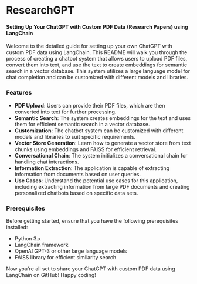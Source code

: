 # ResearchGPT

#### Setting Up Your ChatGPT with Custom PDF Data (Research Papers) using LangChain

Welcome to the detailed guide for setting up your own ChatGPT with custom PDF data using LangChain. This README will walk you through the process of creating a chatbot system that allows users to upload PDF files, convert them into text, and use the text to create embeddings for semantic search in a vector database. This system utilizes a large language model for chat completion and can be customized with different models and libraries.

### Features
- **PDF Upload**: Users can provide their PDF files, which are then converted into text for further processing.
- **Semantic Search**: The system creates embeddings for the text and uses them for efficient semantic search in a vector database.
- **Customization**: The chatbot system can be customized with different models and libraries to suit specific requirements.
- **Vector Store Generation**: Learn how to generate a vector store from text chunks using embeddings and FAISS for efficient retrieval.
- **Conversational Chain**: The system initializes a conversational chain for handling chat interactions.
- **Information Extraction**: The application is capable of extracting information from documents based on user queries.
- **Use Cases**: Understand the potential use cases for this application, including extracting information from large PDF documents and creating personalized chatbots based on specific data sets.

### Prerequisites
Before getting started, ensure that you have the following prerequisites installed:
- Python 3.x
- LangChain framework
- OpenAI GPT-3 or other large language models
- FAISS library for efficient similarity search
  
Now you're all set to share your ChatGPT with custom PDF data using LangChain on GitHub! Happy coding!
